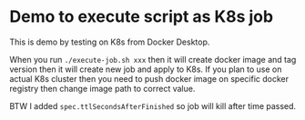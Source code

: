 # Demo to execute script as K8s job

This is demo by testing on K8s from Docker Desktop.

When you run `./execute-job.sh xxx` then it will create docker image and tag version then it will create new job and apply to K8s. If you plan to use on actual K8s cluster then you need to push docker image on specific docker registry then change image path to correct value.

BTW I added `spec.ttlSecondsAfterFinished` so job will kill after time passed.
